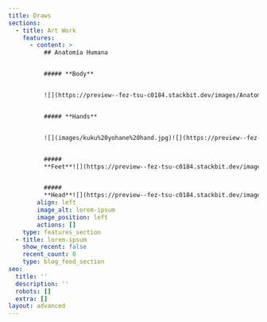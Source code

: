 ```yaml
---
title: Draws
sections:
  - title: Art Work
    features:
      - content: >
          ## Anatomía Humana


          ##### **Body**


          ![](https://preview--fez-tsu-c0184.stackbit.dev/images/Anatomia.jpg)


          ##### **Hands**


          ![](images/kuku%20yohane%20hand.jpg)![](https://preview--fez-tsu-c0184.stackbit.dev/images/Bones\&Muscles.jpg)


          #####
          **Feet**![](https://preview--fez-tsu-c0184.stackbit.dev/images/Anatomia%20Pies.jpg)


          #####
          **Head**![](https://preview--fez-tsu-c0184.stackbit.dev/images/Head%20structure.jpg)
        align: left
        image_alt: lorem-ipsum
        image_position: left
        actions: []
    type: features_section
  - title: lorem-ipsum
    show_recent: false
    recent_count: 0
    type: blog_feed_section
seo:
  title: ''
  description: ''
  robots: []
  extra: []
layout: advanced
---
```

